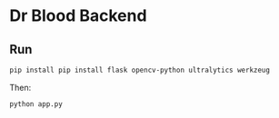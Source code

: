 ﻿# Dr Blood Backend
## Run

```sh
pip install pip install flask opencv-python ultralytics werkzeug

```
Then:

```sh
python app.py
```
